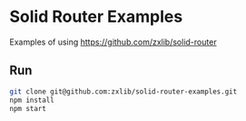 # Solid Router Examples

Examples of using https://github.com/zxlib/solid-router

## Run

```bash
git clone git@github.com:zxlib/solid-router-examples.git
npm install
npm start
```
